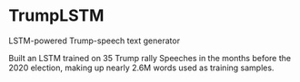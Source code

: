 # TrumpLSTM
LSTM-powered Trump-speech text generator

Built an LSTM trained on 35 Trump rally Speeches in the months before the 2020 election, making up nearly 2.6M words used as training samples. 
